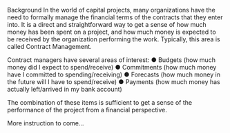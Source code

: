 Background
In the world of capital projects, many organizations have the need to formally manage the
financial terms of the contracts that they enter into. It is a direct and straightforward way to get a
sense of how much money has been spent on a project, and how much money is expected to
be received by the organization performing the work. Typically, this area is called Contract Management.

Contract managers have several areas of interest:
● Budgets (how much money did I expect to spend/receive)
● Commitments (how much money have I committed to spending/receiving)
● Forecasts (how much money in the future will I have to spend/receive)
● Payments (how much money has actually left/arrived in my bank account)

The combination of these items is sufficient to get a sense of the performance of the project
from a financial perspective.


More instruction to come...